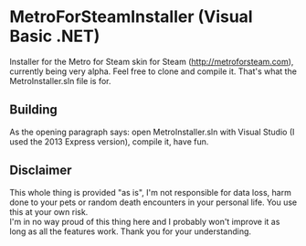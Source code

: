 MetroForSteamInstaller (Visual Basic .NET)
==========================================
Installer for the Metro for Steam skin for Steam (http://metroforsteam.com), currently being very alpha.
Feel free to clone and compile it. That's what the MetroInstaller.sln file is for.

Building
--------
As the opening paragraph says: open MetroInstaller.sln with Visual Studio (I used the 2013 Express version), compile it, have fun.

Disclaimer
----------

This whole thing is provided "as is", I'm not responsible for data loss, harm done to your pets or random death encounters in your personal life. You use this at your own risk.  
I'm in no way proud of this thing here and I probably won't improve it as long as all the features work. Thank you for your understanding.
